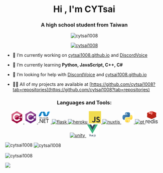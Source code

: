 <h1 align="center">Hi , I'm CYTsai</h1>
<h3 align="center">A high school student from Taiwan</h3>

<p align="center"> <img src="https://komarev.com/ghpvc/?username=cytsai1008&label=Profile%20views&color=brightgreen&style=for-the-badge" alt="cytsai1008" /> </p>

<p align="center"> <a href="https://github.com/ryo-ma/github-profile-trophy"><img src="https://github-profile-trophy.vercel.app/?username=cytsai1008&theme=algolia&no-frame=true&column=-1" alt="cytsai1008" /></a> </p>

- 🔭 I’m currently working on [cytsai1008.github.io](https://github.com/cytsai1008/cytsai1008.github.io) and [DiscordVoice](https://github.com/cytsai1008/DiscordVoice)

- 🌱 I’m currently learning **Python, JavaScript, C++, C#**

- 🤝 I’m looking for help with [DiscordVoice](https://github.com/cytsai1008/DiscordVoice) and [cytsai1008.github.io](https://github.com/cytsai1008/cytsai1008.github.io)

- 👨‍💻 All of my projects are available at [https://github.com/cytsai1008?tab=repositories](https://github.com/cytsai1008?tab=repositories)


<h3 align="center">Languages and Tools:</h3>
<p align="center"> <a href="https://www.w3schools.com/cpp/" target="_blank" rel="noreferrer"> <img src="https://raw.githubusercontent.com/devicons/devicon/master/icons/cplusplus/cplusplus-original.svg" alt="cplusplus" width="40" height="40"/> </a> <a href="https://www.w3schools.com/cs/" target="_blank" rel="noreferrer"> <img src="https://raw.githubusercontent.com/devicons/devicon/master/icons/csharp/csharp-original.svg" alt="csharp" width="40" height="40"/> </a> <a href="https://dotnet.microsoft.com/" target="_blank" rel="noreferrer"> <img src="https://raw.githubusercontent.com/devicons/devicon/master/icons/dot-net/dot-net-original-wordmark.svg" alt="dotnet" width="40" height="40"/> </a> <a href="https://flask.palletsprojects.com/" target="_blank" rel="noreferrer"> <img src="https://www.vectorlogo.zone/logos/pocoo_flask/pocoo_flask-icon.svg" alt="flask" width="40" height="40"/> </a> <a href="https://heroku.com" target="_blank" rel="noreferrer"> <img src="https://www.vectorlogo.zone/logos/heroku/heroku-icon.svg" alt="heroku" width="40" height="40"/> </a> <a href="https://developer.mozilla.org/en-US/docs/Web/JavaScript" target="_blank" rel="noreferrer"> <img src="https://raw.githubusercontent.com/devicons/devicon/master/icons/javascript/javascript-original.svg" alt="javascript" width="40" height="40"/> </a> <a href="https://nuxtjs.org/" target="_blank" rel="noreferrer"> <img src="https://www.vectorlogo.zone/logos/nuxtjs/nuxtjs-icon.svg" alt="nuxtjs" width="40" height="40"/> </a> <a href="https://www.python.org" target="_blank" rel="noreferrer"> <img src="https://raw.githubusercontent.com/devicons/devicon/master/icons/python/python-original.svg" alt="python" width="40" height="40"/> </a> <a href="https://www.qt.io/" target="_blank" rel="noreferrer"> <img src="https://upload.wikimedia.org/wikipedia/commons/0/0b/Qt_logo_2016.svg" alt="qt" width="40" height="40"/> </a> <a href="https://redis.io" target="_blank" rel="noreferrer"> <img src="https://raw.githubusercontent.com/devicons/devicon/master/icons/redis/redis-original-wordmark.svg" alt="redis" width="40" height="40"/> </a> <a href="https://unity.com/" target="_blank" rel="noreferrer"> <img src="https://www.vectorlogo.zone/logos/unity3d/unity3d-icon.svg" alt="unity" width="40" height="40"/> </a> <a href="https://vuejs.org/" target="_blank" rel="noreferrer"> <img src="https://raw.githubusercontent.com/devicons/devicon/master/icons/vuejs/vuejs-original-wordmark.svg" alt="vuejs" width="40" height="40"/> </a> </p>

<p><img align="left" src="https://github-readme-stats.vercel.app/api/top-langs?username=cytsai1008&show_icons=true&theme=algolia&locale=en&&hide=html" alt="cytsai1008" /></p>

<p>&nbsp;<img align="center" src="https://github-readme-stats.vercel.app/api?username=cytsai1008&show_icons=true&theme=algolia&locale=en" alt="cytsai1008" /></p>

<p><img align="center" src="https://github-readme-streak-stats.herokuapp.com/?user=cytsai1008&theme=github-dark-blue&hide_border=true" alt="cytsai1008" /></p>


![](https://hit.yhype.me/github/profile?user_id=47322522)
